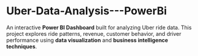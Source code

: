 # Uber-Data-Analysis---PowerBi
An interactive **Power BI Dashboard** built for analyzing Uber ride data.   This project explores ride patterns, revenue, customer behavior, and driver performance using **data visualization** and **business intelligence techniques**.
